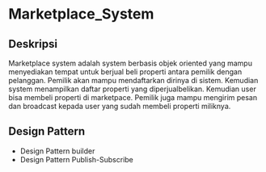# Marketplace_System


## Deskripsi
Marketplace system adalah system berbasis objek oriented yang mampu menyediakan tempat untuk berjual beli properti antara pemilik dengan pelanggan.
Pemilik akan mampu mendaftarkan dirinya di sistem.
Kemudian system menampilkan daftar properti yang diperjualbelikan.
Kemudian user bisa membeli properti di marketpace.
Pemilik juga mampu mengirim pesan dan broadcast kepada user yang sudah membeli properti miliknya.

## Design Pattern
  - Design Pattern builder
  - Design Pattern Publish-Subscribe
